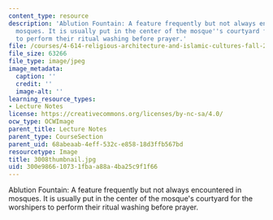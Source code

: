 ```yaml
---
content_type: resource
description: 'Ablution Fountain: A feature frequently but not always encountered in
  mosques. It is usually put in the center of the mosque''s courtyard for the worshipers
  to perform their ritual washing before prayer.'
file: /courses/4-614-religious-architecture-and-islamic-cultures-fall-2002/300e986610731fbaa88a4ba25c9f1f66_3008thumbnail.jpg
file_size: 63266
file_type: image/jpeg
image_metadata:
  caption: ''
  credit: ''
  image-alt: ''
learning_resource_types:
- Lecture Notes
license: https://creativecommons.org/licenses/by-nc-sa/4.0/
ocw_type: OCWImage
parent_title: Lecture Notes
parent_type: CourseSection
parent_uid: 68abeaab-4eff-532c-e858-18d3ffb567bd
resourcetype: Image
title: 3008thumbnail.jpg
uid: 300e9866-1073-1fba-a88a-4ba25c9f1f66
---
```

Ablution Fountain: A feature frequently but not always encountered in mosques. It is usually put in the center of the mosque's courtyard for the worshipers to perform their ritual washing before prayer.